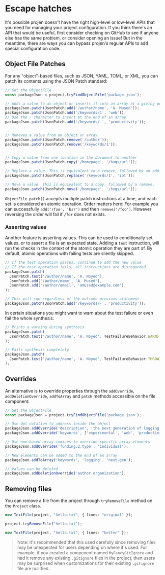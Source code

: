 # Escape hatches

It's possible projen doesn't have the right high-level or low-level APIs that
you need for managing your project configuration. If you think there's an API
that would be useful, first consider checking on GitHub to see if anyone else
has the same problem, or consider opening an issue! But in the meantime, there
are ways you can bypass projen's regular APIs to add special configuration code.

## Object File Patches

For any "object"-based files, such as JSON, YAML, TOML, or XML, you can
patch its contents using the JSON Patch standard:

```ts
// Get the ObjectFile
const packageJson = project.tryFindObjectFile('package.json');

// Adds a value to an object or inserts it into an array at a giving position
packageJson.patch(JsonPatch.add('/author/name', 'A. Mused'));
packageJson.patch(JsonPatch.add('/keywords/1', 'web'));
// Use the - character to insert at the end of an array
packageJson.patch(JsonPatch.add('/keywords/-', 'productivity'));


// Removes a value from an object or array
packageJson.patch(JsonPatch.remove('/author'));
packageJson.patch(JsonPatch.remove('/keywords/1'));


// Copy a value from one location in the document to another
packageJson.patch(JsonPatch.copy('/homepage', '/bugs/url'));

// Replace a value. This is equivalent to a remove, followed by an add.
packageJson.patch(JsonPatch.replace('/keywords/1', 'iot'));

// Move a value. This is equivalent to a copy, followed by a remove.
packageJson.patch(JsonPatch.move('/homepage', '/bugs/url'));
```

`ObjectFile.patch()` accepts multiple patch instructions at a time, and each set is considered an atomic operation.
Order matters here: For example you can successfully `add('/foo', 'bar')` and then `remove('/foo')`.
However reversing the order will fail if `/for` does not exists.

### Asserting values

Another feature is asserting values.
This can be used to conditionally set values, or to assert a file is an expected state.
Adding a `test` instruction, will run the checks in the context of the atomic operation they are part of.
By default, atomic operations with failing tests are silently skipped.

```ts
// If the test operation passes, continue to add the new value
// If the test operation fails, all instructions are disregarded
packageJson.patch(
  JsonPatch.test('/author/name', 'A. Noyed'),
  JsonPatch.add('/author/name', 'A. Mused'),
  JsonPatch.add('/author/email', 'amused@example.com'),
);

// This will run regardless of the outcome previous statement
packageJson.patch(JsonPatch.add('/keywords/-', 'productivity'));
```

In certain situations you might want to warn about the test failure or even fail the whole synthesis:

```ts
// Prints a warning during synthesis
packageJson.patch(
  JsonPatch.test('/author/name', 'A. Noyed', TestFailureBehavior.WARN),
);

// Fails synthesis completely
packageJson.patch(
  JsonPatch.test('/author/name', 'A. Noyed', TestFailureBehavior.THROW),
);
```

## Overrides

An alternative is to override properties through the `addOverride`, `addDeletionOverride`,
`addToArray` and `patch` methods accessible on the file component:

```ts
// Get the ObjectFile
const packageJson = project.tryFindObjectFile('package.json');

// Use dot notation to address inside the object
packageJson.addOverride('description', 'the next generation of logging!');
packageJson.addOverride('keywords', ['experimental', 'web', 'productivity', 'exciting']);

// Use one-based array indices to override specific array elements
packageJson.addOverride('funding.2.type', 'individual');

// New elements can be added to the end of an array
packageJson.addToArray('keywords', 'logging', 'next-gen');

// Values can be deleted
packageJson.addDeletionOverride('author.organization');
```

## Removing files

You can remove a file from the project through `tryRemoveFile` method on the
`Project` class.

```ts
new TextFile(project, "hello.txt", { lines: "original" });

project.tryRemoveFile("hello.txt");

new TextFile(project, "hello.txt", { lines: "better" });
```

> Note: It's recommended that this used carefully since removing files may be
unexpected for users depending on where it's used. For example, if you created a
component named `MyFancyGitIgnore` and had it remove any existing `.gitignore`
files in the project, then users may be surprised when customizations for their
existing `.gitignore` file are nullified.
